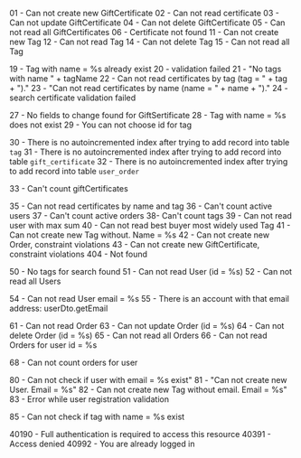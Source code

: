01 - Can not create new GiftCertificate
02 - Can not read certificate
03 - Can not update GiftCertificate
04 - Can not delete GiftCertificate
05 - Can not read all GiftCertificates
06 - Certificate not found
11 - Can not create new Tag
12 - Can not read Tag
14 - Can not delete Tag
15 - Can not read all Tag

19 - Tag with name = %s already exist
20 - validation failed
21 - "No tags with name " + tagName
22 - Can not read certificates by tag (tag = " + tag + ")."
23 - "Can not read certificates by name (name = " + name + ")."
24 - search certificate validation failed


27 - No fields to change found for GiftSertificate
28 - Tag with name = %s does not exist
29 - You can not choose id for tag

30 - There is no autoincremented index after trying to add record into table `tag`
31 - There is no autoincremented index after trying to add record into table `gift_certificate`
32 - There is no autoincremented index after trying to add record into table `user_order`

33 - Can't count giftCertificates

35 - Can not read certificates by name and tag
36 - Can't count active users
37 - Can't count active orders
38- Can't count tags
39 - Can not read user with max sum
40 - Can not read best buyer most widely used Tag
41 - Can not create new Tag without. Name = %s
42 - Can not create new Order, constraint violations
43 - Can not create new GiftCertificate, constraint violations
404 - Not found

50 - No tags for search found
51 - Can not read User (id = %s)
52 - Can not read all Users

54 - Can not read User email = %s
55 - There is an account with that email address: userDto.getEmail


61 - Can not read Order
63 - Can not update Order (id = %s)
64 - Can not delete Order (id = %s)
65 - Can not read all Orders
66 - Can not read Orders for user id = %s

68 - Can not count orders for user


80 - Can not check if user with email = %s exist"
81 - "Can not create new User. Email = %s"
82 - Can not create new Tag without email. Email = %s"
83 - Error while user registration validation 

85 - Can not check if tag with name = %s exist

40190 - Full authentication is required to access this resource
40391 - Access denied
40992 - You are already logged in